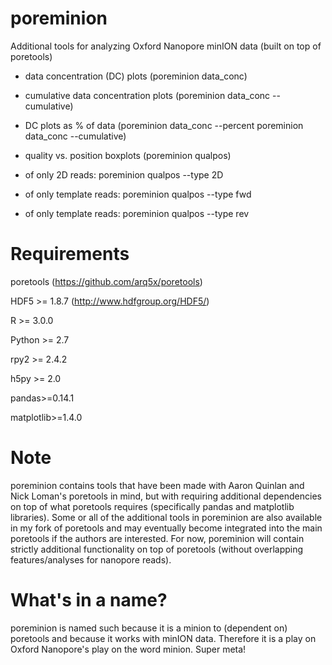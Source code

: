 poreminion
==========

Additional tools for analyzing Oxford Nanopore minION data (built on top of poretools)

- data concentration (DC) plots (poreminion data_conc)
- cumulative data concentration plots (poreminion data_conc --cumulative)
- DC plots as % of data (poreminion data_conc --percent  poreminion data_conc --cumulative)

- quality vs. position boxplots (poreminion qualpos)
-   of only 2D reads: poreminion qualpos --type 2D
-   of only template reads: poreminion qualpos --type fwd
-   of only template reads: poreminion qualpos --type rev


Requirements
==========

poretools (https://github.com/arq5x/poretools)

HDF5 >= 1.8.7 (http://www.hdfgroup.org/HDF5/)

R >= 3.0.0

Python >= 2.7

rpy2 >= 2.4.2

h5py >= 2.0

pandas>=0.14.1

matplotlib>=1.4.0


Note
======
poreminion contains tools that have been made with Aaron Quinlan and Nick Loman's poretools in mind, but with requiring additional dependencies on top of what poretools requires (specifically pandas and matplotlib libraries). Some or all of the additional tools in poreminion are also available in my fork of poretools and may eventually become integrated into the main poretools if the authors are interested. For now, poreminion will contain strictly additional functionality on top of poretools (without overlapping features/analyses for nanopore reads).

What's in a name?
=================
poreminion is named such because it is a minion to (dependent on) poretools and because it works with minION data. Therefore it is a play on Oxford Nanopore's play on the word minion. Super meta!
